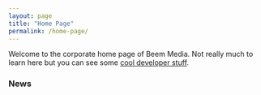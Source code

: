 ```yaml
---
layout: page
title: "Home Page"
permalink: /home-page/
---
```

<!-- wp:paragraph -->
<p>Welcome to the corporate home page of Beem Media. Not really much to learn here but you can see some <a href="https://www.beemsoft.com/cool-developer-stuff/">cool developer stuff</a>.</p>
<!-- /wp:paragraph -->

<!-- wp:heading {"level":3} -->
<h3>News</h3>
<!-- /wp:heading -->

<!-- wp:latest-posts {"categories":"2","displayPostDate":true} /-->

<!-- wp:paragraph -->
<p><br></p>
<!-- /wp:paragraph -->
